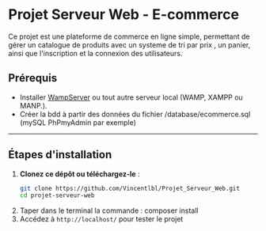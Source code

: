 # Projet Serveur Web - E-commerce

Ce projet est une plateforme de commerce en ligne simple, permettant de gérer un catalogue de produits avec un systeme de tri par prix  , un panier, ainsi que l'inscription et la connexion des utilisateurs.

## Prérequis

- Installer [WampServer](https://www.wampserver.com/) ou tout autre serveur local (WAMP, XAMPP ou MANP.).
- Créer la bdd à partir des données du fichier /database/ecommerce.sql (mySQL PhPmyAdmin par exemple)


---

## Étapes d'installation

1. **Clonez ce dépôt ou téléchargez-le** :
   ```bash
   git clone https://github.com/Vincentlbl/Projet_Serveur_Web.git
   cd projet-serveur-web
2. Taper dans le terminal la commande : composer install
3. Accédez à `http://localhost/` pour tester le projet
